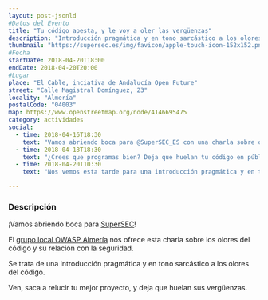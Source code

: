 ```yaml
---
layout: post-jsonld
#Datos del Evento
title: "Tu código apesta, y le voy a oler las vergüenzas"
description: "Introducción pragmática y en tono sarcástico a los olores del código"
thumbnail: "https://supersec.es/img/favicon/apple-touch-icon-152x152.png"
#Fecha
startDate: 2018-04-20T18:00
endDate: 2018-04-20T20:00
#Lugar
place: "El Cable, inciativa de Andalucía Open Future"
street: "Calle Magistral Domínguez, 23"
locality: "Almería"
postalCode: "04003"
map: https://www.openstreetmap.org/node/4146695475
category: actividades
social:
  - time: 2018-04-16T18:30
    text: "Vamos abriendo boca para @SuperSEC_ES con una charla sobre olores de código"
  - time: 2018-04-18T18:30
    text: "¿Crees que programas bien? Deja que huelan tu código en público el próximo viernes"
  - time: 2018-04-20T10:30
    text: "Nos vemos esta tarde para una introducción pragmática y en tono sarcástico a los olores del código"

---
```


### Descripción

¡Vamos abriendo boca para [SuperSEC](https://supersec.es/)!

El [grupo local OWASP Almería](https://www.owasp.org/index.php/Almeria) nos ofrece esta charla sobre los olores del código y su relación con la seguridad.

Se trata de una introducción pragmática y en tono sarcástico a los olores del código.

Ven, saca a relucir tu mejor proyecto, y deja que huelan sus vergüenzas.
